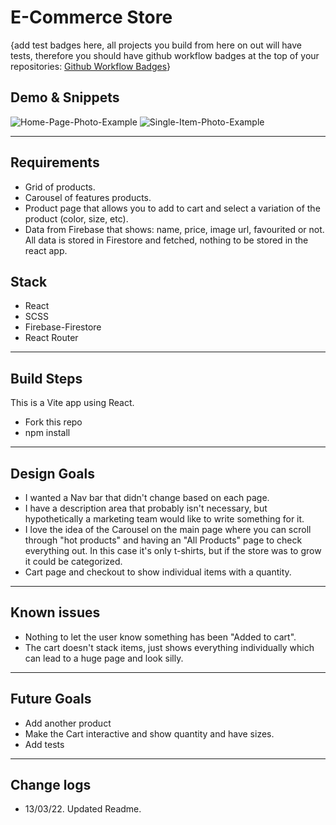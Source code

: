 # E-Commerce Store

{add test badges here, all projects you build from here on out will have tests, therefore you should have github workflow badges at the top of your repositories: [Github Workflow Badges](https://docs.github.com/en/actions/monitoring-and-troubleshooting-workflows/adding-a-workflow-status-badge)}

## Demo & Snippets

![Home-Page-Photo-Example](ec-shop\src\images\e-commerce-home-page.png)
![Single-Item-Photo-Example](ec-shop\src\images\e-commerce-store-single-item.png)

---

## Requirements

- Grid of products.
- Carousel of features products.
- Product page that allows you to add to cart and select a variation of the product (color, size, etc).
- Data from Firebase that shows: name, price, image url, favourited or not. All data is stored in Firestore and fetched, nothing to be stored in the react app.

## Stack

- React
- SCSS
- Firebase-Firestore
- React Router

---

## Build Steps

This is a Vite app using React.

- Fork this repo
- npm install

---

## Design Goals

- I wanted a Nav bar that didn't change based on each page.
- I have a description area that probably isn't necessary, but hypothetically a marketing team would like to write something for it.
- I love the idea of the Carousel on the main page where you can scroll through "hot products" and having an "All Products" page to check everything out. In this case it's only t-shirts, but if the store was to grow it could be categorized.
- Cart page and checkout to show individual items with a quantity.

---

## Known issues

- Nothing to let the user know something has been "Added to cart".
- The cart doesn't stack items, just shows everything individually which can lead to a huge page and look silly.

---

## Future Goals

- Add another product
- Make the Cart interactive and show quantity and have sizes.
- Add tests

---

## Change logs

- 13/03/22. Updated Readme.
